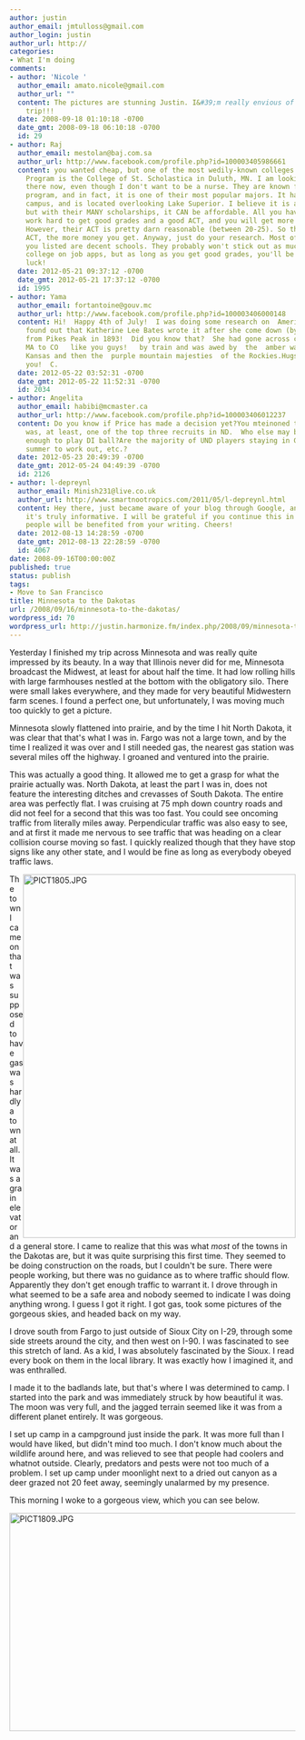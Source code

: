 ```yaml
---
author: justin
author_email: jmtulloss@gmail.com
author_login: justin
author_url: http://
categories:
- What I'm doing
comments:
- author: 'Nicole '
  author_email: amato.nicole@gmail.com
  author_url: ""
  content: The pictures are stunning Justin. I&#39;m really envious of this entire
    trip!!!
  date: 2008-09-18 01:10:18 -0700
  date_gmt: 2008-09-18 06:10:18 -0700
  id: 29
- author: Raj
  author_email: mestolan@baj.com.sa
  author_url: http://www.facebook.com/profile.php?id=100003405986661
  content: you wanted cheap, but one of the most wedily-known colleges with a Nursing
    Program is the College of St. Scholastica in Duluth, MN. I am looking at going
    there now, even though I don't want to be a nurse. They are known for their nursing
    program, and in fact, it is one of their most popular majors. It has a beautiful
    campus, and is located overlooking Lake Superior. I believe it is aroud 35k/yr,
    but with their MANY scholarships, it CAN be affordable. All you have to do is
    work hard to get good grades and a good ACT, and you will get more scholarships.
    However, their ACT is pretty darn reasonable (between 20-25). So the higher your
    ACT, the more money you get. Anyway, just do your research. Most of the schools
    you listed are decent schools. They probably won't stick out as much as a private
    college on job apps, but as long as you get good grades, you'll be okay. Good
    luck!
  date: 2012-05-21 09:37:12 -0700
  date_gmt: 2012-05-21 17:37:12 -0700
  id: 1995
- author: Yama
  author_email: fortantoine@gouv.mc
  author_url: http://www.facebook.com/profile.php?id=100003406000148
  content: Hi!  Happy 4th of July!  I was doing some research on  America the Beautiful  and
    found out that Katherine Lee Bates wrote it after she come down (by cairarge)
    from Pikes Peak in 1893!  Did you know that?  She had gone across country from
    MA to CO   like you guys!   by train and was awed by  the  amber waves of grain  in
    Kansas and then the  purple mountain majesties  of the Rockies.Hugs to all of
    you!  C.
  date: 2012-05-22 03:52:31 -0700
  date_gmt: 2012-05-22 11:52:31 -0700
  id: 2034
- author: Angelita
  author_email: habibi@mcmaster.ca
  author_url: http://www.facebook.com/profile.php?id=100003406012237
  content: Do you know if Price has made a decision yet?You mteinoned that McGovern
    was, at least, one of the top three recruits in ND.  Who else may be talented
    enough to play DI ball?Are the majority of UND players staying in GF over the
    summer to work out, etc.?
  date: 2012-05-23 20:49:39 -0700
  date_gmt: 2012-05-24 04:49:39 -0700
  id: 2126
- author: l-depreynl
  author_email: Minish231@live.co.uk
  author_url: http://www.smartnootropics.com/2011/05/l-depreynl.html
  content: Hey there, just became aware of your blog through Google, and found that
    it's truly informative. I will be grateful if you continue this in future. Many
    people will be benefited from your writing. Cheers!
  date: 2012-08-13 14:28:59 -0700
  date_gmt: 2012-08-13 22:28:59 -0700
  id: 4067
date: 2008-09-16T00:00:00Z
published: true
status: publish
tags:
- Move to San Francisco
title: Minnesota to the Dakotas
url: /2008/09/16/minnesota-to-the-dakotas/
wordpress_id: 70
wordpress_url: http://justin.harmonize.fm/index.php/2008/09/minnesota-to-the-dakotas/
---
```


Yesterday I finished my trip across Minnesota and was really quite impressed by its beauty. In a way that Illinois never did for me, Minnesota broadcast the Midwest, at least for about half the time. It had low rolling hills with large farmhouses nestled at the bottom with the obligatory silo. There were small lakes everywhere, and they made for very beautiful Midwestern farm scenes. I found a perfect one, but unfortunately, I was moving much too quickly to get a picture.

Minnesota slowly flattened into prairie, and by the time I hit North Dakota, it was clear that that's what I was in. Fargo was not a large town, and by the time I realized it was over and I still needed gas, the nearest gas station was several miles off the highway. I groaned and ventured into the prairie.

This was actually a good thing. It allowed me to get a grasp for what the prairie actually was. North Dakota, at least the part I was in, does not feature the interesting ditches and crevasses of South Dakota. The entire area was perfectly flat. I was cruising at 75 mph down country roads and did not feel for a second that this was too fast. You could see oncoming traffic from literally miles away. Perpendicular traffic was also easy to see, and at first it made me nervous to see traffic that was heading on a clear collision course moving so fast. I quickly realized though that they have stop signs like any other state, and I would be fine as long as everybody obeyed traffic laws.

<img style="float:right;" src="http://justin.harmonize.fm/wp-content/uploads/2008/09/pict1805.jpg" alt="PICT1805.JPG" width="480" height="640" />

The town I came on that was supposed to have gas was hardly a town at all. It was a grain elevator and a general store. I came to realize that this was what <em>most</em> of the towns in the Dakotas are, but it was quite surprising this first time. They seemed to be doing construction on the roads, but I couldn't be sure. There were people working, but there was no guidance as to where traffic should flow. Apparently they don't get enough traffic to warrant it. I drove through in what seemed to be a safe area and nobody seemed to indicate I was doing anything wrong. I guess I got it right. I got gas, took some pictures of the gorgeous skies, and headed back on my way.

I drove south from Fargo to just outside of Sioux City on I-29, through some side streets around the city, and then west on I-90. I was fascinated to see this stretch of land. As a kid, I was absolutely fascinated by the Sioux. I read every book on them in the local library. It was exactly how I imagined it, and was enthralled.

I made it to the badlands late, but that's where I was determined to camp. I started into the park and was immediately struck by how beautiful it was. The moon was very full, and the jagged terrain seemed like it was from a different planet entirely. It was gorgeous.

I set up camp in a campground just inside the park. It was more full than I would have liked, but didn't mind too much. I don't know much about the wildlife around here, and was relieved to see that people had coolers and whatnot outside. Clearly, predators and pests were not too much of a problem. I set up camp under moonlight next to a dried out canyon as a deer grazed not 20 feet away, seemingly unalarmed by my presence.

This morning I woke to a gorgeous view, which you can see below.

<img src="http://justin.harmonize.fm/wp-content/uploads/2008/09/pict1809-2.jpg" alt="PICT1809.JPG" width="512" height="384" />
